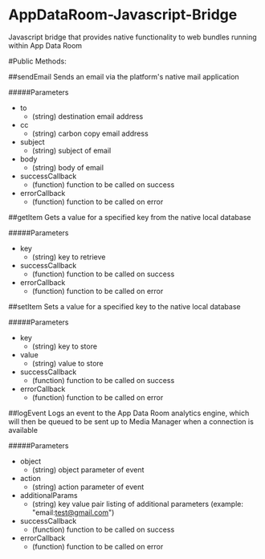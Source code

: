 AppDataRoom-Javascript-Bridge
=============================

Javascript bridge that provides native functionality to web bundles running within App Data Room


#Public Methods:

##sendEmail
  Sends an email via the platform's native mail application

#####Parameters
* to
  * (string) destination email address
* cc
  * (string) carbon copy email address
* subject
  * (string) subject of email
* body
  * (string) body of email
* successCallback
  * (function) function to be called on success
* errorCallback
  * (function) function to be called on error


##getItem
  Gets a value for a specified key from the native local database

#####Parameters
* key
  * (string) key to retrieve
* successCallback
  * (function) function to be called on success
* errorCallback
  * (function) function to be called on error


##setItem
  Sets a value for a specified key to the native local database

#####Parameters
* key
  * (string) key to store
* value
  * (string) value to store
* successCallback
  * (function) function to be called on success
* errorCallback
  * (function) function to be called on error


##logEvent
  Logs an event to the App Data Room analytics engine, which will then be queued to be sent up to Media Manager when a connection is available

#####Parameters
* object
  * (string) object parameter of event
* action
  * (string) action parameter of event
* additionalParams
  * (string) key value pair listing of additional parameters (example: "email:test@gmail.com")
* successCallback
  * (function) function to be called on success
* errorCallback
  * (function) function to be called on error



